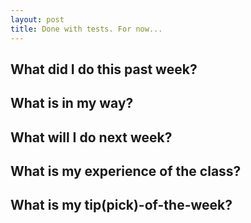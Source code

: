 ```yaml
---
layout: post
title: Done with tests. For now...
---
```

## What did I do this past week?  

## What is in my way?

## What will I do next week?

## What is my experience of the class?

## What is my tip(pick)-of-the-week?